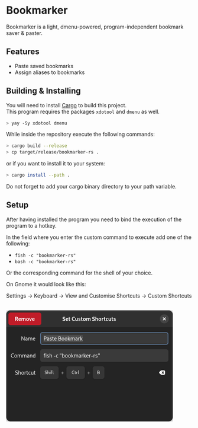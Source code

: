 # Bookmarker

Bookmarker is a light, dmenu-powered, program-independent bookmark saver & paster.

## Features
- Paste saved bookmarks
- Assign aliases to bookmarks

## Building & Installing

You will need to install [Cargo](https://doc.rust-lang.org/cargo/getting-started/installation.html) to build this project.\
This program requires the packages `xdotool` and `dmenu` as well.

```sh
> yay -Sy xdotool dmenu
```

While inside the repository execute the following commands:

```sh
> cargo build --release
> cp target/release/bookmarker-rs .
```

or if you want to install it to your system:

```sh
> cargo install --path .
```

Do not forget to add your cargo binary directory to your path variable.

## Setup

After having installed the program you need to bind the execution of the program to a hotkey.

In the field where you enter the custom command to execute add one of the following:

- `fish -c "bookmarker-rs"`
- `bash -c "bookmarker-rs"`

Or the corresponding command for the shell of your choice.

On Gnome it would look like this:

Settings -> Keyboard -> View and Customise Shortcuts -> Custom Shortcuts

\
![Gnome Example](assets/gnome-example.png)